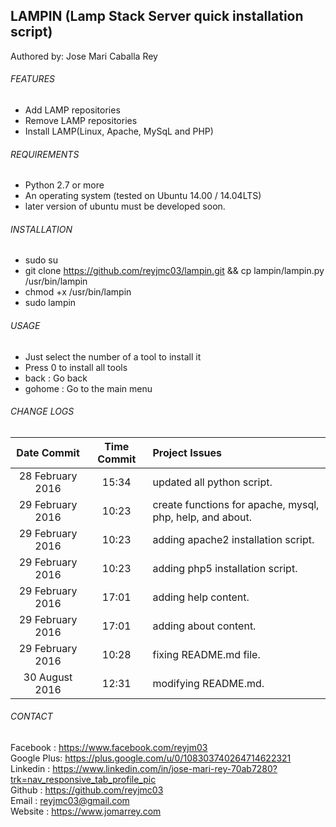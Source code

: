 ## LAMPIN (Lamp Stack Server quick installation script)


Authored by: Jose Mari Caballa Rey<br/>


###### FEATURES
- Add LAMP repositories
- Remove LAMP repositories
- Install LAMP(Linux, Apache, MySqL and PHP)


###### REQUIREMENTS
- Python 2.7 or more
- An operating system (tested on Ubuntu 14.00 / 14.04LTS)
- later version of ubuntu must be developed soon.


###### INSTALLATION
- sudo su
- git clone https://github.com/reyjmc03/lampin.git && cp lampin/lampin.py /usr/bin/lampin
- chmod +x /usr/bin/lampin
- sudo lampin


###### USAGE
- Just select the number of a tool to install it
- Press 0 to install all tools
- back : Go back
- gohome : Go to the main menu


###### CHANGE LOGS
| Date Commit  | Time Commit | Project Issues |
| :---: | :---: | :--- |
|  28 February 2016 | 15:34 | updated all python script.  |
|  29 February 2016 | 10:23 | create functions for apache, mysql, php, help, and about.  |
|  29 February 2016 | 10:23 | adding apache2 installation script.  |
|  29 February 2016 | 10:23 | adding php5 installation script.  |
|  29 February 2016 | 17:01 | adding help content.  |
|  29 February 2016 | 17:01 | adding about content.  |
|  29 February 2016 | 10:28 | fixing README.md file.  |
|  30 August 2016 | 12:31 | modifying README.md.  |


###### CONTACT
Facebook   : https://www.facebook.com/reyjm03<br/>
Google Plus: https://plus.google.com/u/0/108303740264714622321<br/>
Linkedin   : https://www.linkedin.com/in/jose-mari-rey-70ab7280?trk=nav_responsive_tab_profile_pic<br/>
Github     : https://github.com/reyjmc03<br/>
Email      : reyjmc03@gmail.com<br/>
Website    : https://www.jomarrey.com

